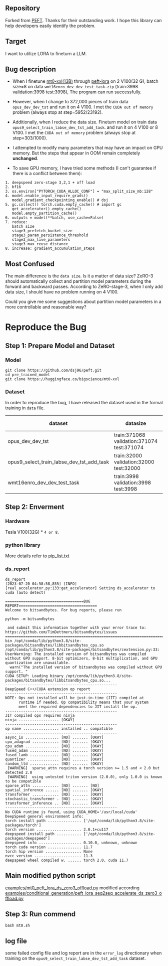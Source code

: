 ## Repository
Forked from [PEFT](https://github.com/huggingface/peft). Thanks for their outstanding work.
I hope this library can help developers easily identify the problem.
## Target
I want to utilize LORA to fineturn a LLM.

## Bug description
- When I finetune [mt0-xxl(13B)](https://huggingface.co/bigscience/mt0-xxl) through [peft-lora](https://github.com/huggingface/peft) on 2 V100(32 G), batch size=8 on data `wmt16enro_dev_dev_test_task.zip` (train:3998 validation:3998 test:3998), The program can run successfully.

- However, when I change to 372,000 pieces of  train data `opus_dev_dev_tst` and run it on  4 V100. I met the `CUDA out of memory` problem (always stop at step=5952/23192).

- Additionally, when I reduce the data size. Fineturn model on train data `opus9_select_train_labse_dev_tst_add_task`. and run it on  4 V100 or 8 V100. I met the `CUDA out of memory` problem  (always stop at step=303/1000).

- I attempted to modify many parameters that may have an impact on GPU memory. But the steps that appear in OOM remain completely **unchanged**.

- To save GPU memory, I have tried some methods (I can't guarantee if there is a conflict between them):
```
1. deepspeed zero-stage 3,2,1 + off load
2. bf16
3. os.environ["PYTORCH_CUDA_ALLOC_CONF"] = "max_split_size_mb:128"
4. model.enable_input_require_grads()
   model.gradient_checkpointing_enable() # dsj
5. gc.collect() torch.cuda.empty_cache() # import gc
   get_accelerator().empty_cache()
   model.empty_partition_cache()
6. outputs = model(**batch, use_cache=False)
7. reduce:
   batch size
   stage3_prefetch_bucket_size
   stage3_param_persistence_threshold
   stage3_max_live_parameters
   stage3_max_reuse_distance
8. increase: gradient_accumulation_steps
```

## Most Confused
The main difference is the ```data size```.  Is it a matter of data size?
ZeRO-3 should automatically collect and partition model parameters  during the forward and backward passes. According to ZeRO-stage-3, when I only add data size, I should have no problem running on 4 V100.

Could you give me some suggestions about  partition model parameters in a more controllable and reasonable way? 

# Reproduce the Bug
## Step 1: Prepare Model and Dataset
### Model
```
git clone https://github.com/dsj96/peft.git
cd pre_trained_model
git clone https://huggingface.co/bigscience/mt0-xxl
```
### Dataset
In order to reproduce the bug, I have released the dataset used in the formal training in `data` file.

dataset     | datasize | OOM step(v100*4) | OOM step(v100*8) | batch_size
-------- | ----- | ----- | --|--|
opus_dev_dev_tst  | train:371068 validation:371074 test:371074 |  5952/23192 |  2976/11596  | 4
opus9_select_train_labse_dev_tst_add_task  | train:32000 validation:32000 test:32000 | 303/1000 | - | 8
wmt16enro_dev_dev_test_task  | train:3998 validation:3998 test:3998 | run correctly **in a complete epoch**.



## Step 2: Enverment
### Hardware
Tesla V100(32G) * `4 or 8`.

### python library
More details refer to [pip_list.txt](https://github.com/dsj96/peft/blob/main/pip_list.txt)

### ds_report
```
ds_report
[2023-07-20 04:58:58,855] [INFO] [real_accelerator.py:133:get_accelerator] Setting ds_accelerator to cuda (auto detect)

===================================BUG REPORT===================================
Welcome to bitsandbytes. For bug reports, please run

python -m bitsandbytes

 and submit this information together with your error trace to: https://github.com/TimDettmers/bitsandbytes/issues
================================================================================
bin /opt/conda/lib/python3.8/site-packages/bitsandbytes/libbitsandbytes_cpu.so
/opt/conda/lib/python3.8/site-packages/bitsandbytes/cextension.py:33: UserWarning: The installed version of bitsandbytes was compiled without GPU support. 8-bit optimizers, 8-bit multiplication, and GPU quantization are unavailable.
  warn("The installed version of bitsandbytes was compiled without GPU support. "
CUDA SETUP: Loading binary /opt/conda/lib/python3.8/site-packages/bitsandbytes/libbitsandbytes_cpu.so...
--------------------------------------------------
DeepSpeed C++/CUDA extension op report
--------------------------------------------------
NOTE: Ops not installed will be just-in-time (JIT) compiled at
      runtime if needed. Op compatibility means that your system
      meet the required dependencies to JIT install the op.
--------------------------------------------------
JIT compiled ops requires ninja
ninja .................. [OKAY]
--------------------------------------------------
op name ................ installed .. compatible
--------------------------------------------------
async_io ............... [NO] ....... [OKAY]
cpu_adagrad ............ [NO] ....... [OKAY]
cpu_adam ............... [NO] ....... [OKAY]
fused_adam ............. [NO] ....... [OKAY]
fused_lamb ............. [NO] ....... [OKAY]
quantizer .............. [NO] ....... [OKAY]
random_ltd ............. [NO] ....... [OKAY]
 [WARNING]  sparse_attn requires a torch version >= 1.5 and < 2.0 but detected 2.0
 [WARNING]  using untested triton version (2.0.0), only 1.0.0 is known to be compatible
sparse_attn ............ [NO] ....... [NO]
spatial_inference ...... [NO] ....... [OKAY]
transformer ............ [NO] ....... [OKAY]
stochastic_transformer . [NO] ....... [OKAY]
transformer_inference .. [NO] ....... [OKAY]
--------------------------------------------------
No CUDA runtime is found, using CUDA_HOME='/usr/local/cuda'
DeepSpeed general environment info:
torch install path ............... ['/opt/conda/lib/python3.8/site-packages/torch']
torch version .................... 2.0.1+cu117
deepspeed install path ........... ['/opt/conda/lib/python3.8/site-packages/deepspeed']
deepspeed info ................... 0.10.0, unknown, unknown
torch cuda version ............... 11.7
torch hip version ................ None
nvcc version ..................... 11.3
deepspeed wheel compiled w. ...... torch 2.0, cuda 11.7
```

## Main modified python script
[examples/mt0_peft_lora_ds_zero3_offload.py](https://github.com/dsj96/peft/blob/main/examples/mt0_peft_lora_ds_zero3_offload.py) modified according [examples/conditional_generation/peft_lora_seq2seq_accelerate_ds_zero3_offload.py](https://github.com/dsj96/peft/blob/main/examples/conditional_generation/peft_lora_seq2seq_accelerate_ds_zero3_offload.py)

## Step 3: Run commend
```
bash mt0.sh
```


## log file
some failed config file and log report are in the `error_log` directionary when training on the `opus9_select_train_labse_dev_tst_add_task` dataset. 

